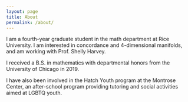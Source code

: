 ```yaml
---
layout: page
title: About
permalink: /about/
---
```


I am a fourth-year graduate student in the math department at Rice University. I am interested in concordance and 4-dimensional manifolds, and am working with Prof. Shelly Harvey.

I received a B.S. in mathematics with departmental honors from the University of Chicago in 2019.

I have also been involved in the Hatch Youth program at the Montrose Center, an after-school program providing tutoring and social activities aimed at LGBTQ youth.
